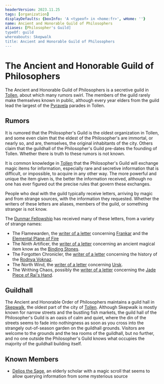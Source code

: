 ```yaml
---
headerVersion: 2023.11.25
tags: [organization]
displayDefaults: {boxInfo: 'A <typeof> in <home:fr>', wHome: ''}
name: Ancient and Honorable Guild of Philosophers
aliases: [Philosopher's Guild]
typeOf: guild
whereabouts: Skepwalk
title: Ancient and Honorable Guild of Philosophers
---
```

# The Ancient and Honorable Guild of Philosophers

The Ancient and Honorable Guild of Philosophers is a secretive guild in [Tollen](<../../gazetteer/western-green-sea/tollen/tollen.md>), about which many rumors swirl. The members of the guild rarely make themselves known in public, although every year elders from the guild lead the largest of the [Pyravela](<../../time/holidays-and-festivals/pyravela.md>) parades in Tollen. 
## Rumors

It is rumored that the Philosopher's Guild is the oldest organization in Tollen, and some even claim that the eldest of the Philosopher's are immortal, or nearly so, and are, themselves, the original inhabitants of the city. Others claim that the guildhall of the Philosopher's Guild pre-dates the founding of Tollen. Whether there is truth to these rumors is not known. 

It is common knowledge in [Tollen](<../../gazetteer/western-green-sea/tollen/tollen.md>) that the Philosopher's Guild will exchange magic items for information, especially rare and secretive information that is difficult, or impossible, to acquire in any other way. The more powerful and unique the item given is, the better the information received, although no one has ever figured out the precise rules that govern these exchanges. 

People who deal with the guild typically receive letters, arriving by magic and from strange sources, with the information they requested. Whether the writers of these letters are aliases, members of the guild, or something stranger is not know. 


The [Dunmar Fellowship](<../../people/pcs/dunmar-fellowship/dunmar-fellowship.md>) has received many of these letters, from a variety of strange names:
- The Flamewarden, the [writer of a letter](<../../campaigns/dunmari-frontier/letters-and-notes/philosopher-s-information-concerning-frankar.md>) concerning [Frankar](<../../people/dwarves/frankar.md>) and the [Elemental Plane of Fire](<../../cosmology/multiverse/energy-realms/elemental-realms/elemental-plane-of-fire/elemental-plane-of-fire.md>)
- The Ninth Artificer, the [writer of a letter](<../../campaigns/dunmari-frontier/letters-and-notes/philosopher-s-information-concerning-binding-stones.md>) concerning an ancient magical item know as the [Binding Stones](<../../campaigns/dunmari-frontier/treasure/notable-items/binding-stones.md>). 
- The Forgotten Chronicler, the [writer of a letter](<../../campaigns/dunmari-frontier/letters-and-notes/philosopher-s-information-concerning-rodnya-voknaz.md>) concerning the history of the [Rodnya Voknaz](<../urskan-magical-organizations/rodnya-voknaz.md>). 
- The North Wind, the [writer of a letter](<../../campaigns/dunmari-frontier/letters-and-notes/philosopher-s-information-concerning-ursk.md>) concerning [Ursk](<../../gazetteer/northern-green-sea/ursk.md>). 
- The Writhing Chaos, possibly the [writer of a letter](<../../campaigns/dunmari-frontier/letters-and-notes/philosopher-s-information-concerning-rai-s-hand.md>) concerning the [Jade Piece of Rai's Hand](<../../campaigns/dunmari-frontier/treasure/notable-items/jade-piece-of-rai-s-hand.md>). 

## Guildhall

The Ancient and Honorable Order of Philosophers maintains a guild hall in [Skepwalk](<../../gazetteer/western-green-sea/tollen/skepwalk.md>), the oldest part of the city of [Tollen](<../../gazetteer/western-green-sea/tollen/tollen.md>). Although Skepwalk is mostly known for narrow streets and the bustling fish markets, the guild hall of the Philosopher's Guild is an oasis of calm and quiet, where the din of the streets seems to fade into nothingness as soon as you cross into the strangely out-of-season garden on the guildhall grounds. Visitors are welcome to the grounds and the tea rooms of the guildhall, but no further, and no one outside the Philosopher's Guild knows what occupies the majority of the guildhall building itself.  
## Known Members

- [Delios the Sage](<../../people/tollenders/delios-the-sage.md>), an elderly scholar with a magic scroll that seems to allow querying information from some mysterious source

